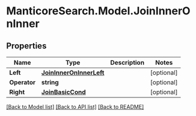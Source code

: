 # ManticoreSearch.Model.JoinInnerOnInner

## Properties

Name | Type | Description | Notes
------------ | ------------- | ------------- | -------------
**Left** | [**JoinInnerOnInnerLeft**](JoinInnerOnInnerLeft.md) |  | [optional] 
**Operator** | **string** |  | [optional] 
**Right** | [**JoinBasicCond**](JoinBasicCond.md) |  | [optional] 

[[Back to Model list]](../README.md#documentation-for-models) [[Back to API list]](../README.md#documentation-for-api-endpoints) [[Back to README]](../README.md)

